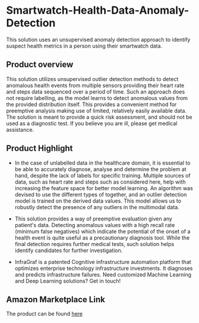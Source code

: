 # Smartwatch-Health-Data-Anomaly-Detection

This solution uses an unsupervised anomaly detection approach to identify suspect health metrics in a person using their smartwatch data.

## Product overview

This solution utilizes unsupervised outlier detection methods to detect anomalous health events from multiple sensors providing their heart rate and steps data sequenced over a period of time. Such an approach does not require labelling, as the model learns to detect anomalous values from the provided distribution itself. This provides a convenient method for preemptive analysis making use of limited, relatively easily available data. The solution is meant to provide a quick risk assessment, and should not be used as a diagnostic test. If you believe you are ill, please get medical assistance.

## Product Highlight 

* In the case of unlabelled data in the healthcare domain, it is essential to be able to accurately diagnose, analyse and determine the problem at hand, despite the lack of labels for specific training. Multiple sources of data, such as heart rate and steps such as considered here, help with increasing the feature space for better model learning. An algorithm was devised to use the different types of together, and an outlier detection model is trained on the derived data values. This model allows us to robustly detect the presence of any outliers in the multimodal data.  

* This solution provides a way of preemptive evaluation given any patient's data. Detecting anomalous values with a high recall rate (minimum false negatives) which indicate the potential of the onset of a health event is quite useful as a precautionary diagnosis tool. While the final detection requires further medical tests, such solution helps identify candidates for further investigation.

* InfraGraf is a patented Cognitive infrastructure automation platform that optimizes enterprise technology infrastructure investments. It diagnoses and predicts infrastructure failures. Need customized Machine Learning and Deep Learning solutions? Get in touch!

## Amazon Marketplace Link
The product can be found [here](https://aws.amazon.com/marketplace/)
